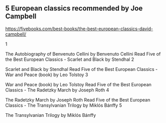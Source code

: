 ## 5 European classics recommended by Joe Campbell

https://fivebooks.com/best-books/the-best-european-classics-david-campbell/



1

The Autobiography of Benvenuto Cellini
by Benvenuto Cellini
Read
Five of the Best European Classics - Scarlet and Black by Stendhal
2

Scarlet and Black
by Stendhal
Read
Five of the Best European Classics - War and Peace (book) by Leo Tolstoy
3

War and Peace (book)
by Leo Tolstoy
Read
Five of the Best European Classics - The Radetzky March by Joseph Roth
4

The Radetzky March
by Joseph Roth
Read
Five of the Best European Classics - The Transylvanian Trilogy by Miklós Bánffy
5

The Transylvanian Trilogy
by Miklós Bánffy